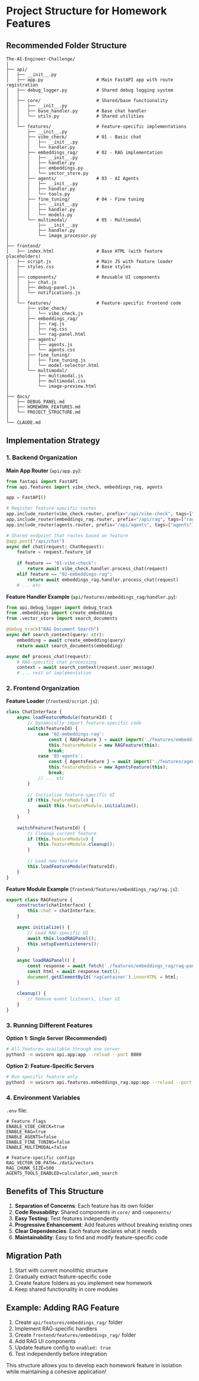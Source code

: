 # Project Structure for Homework Features

## Recommended Folder Structure

```
The-AI-Engineer-Challenge/
│
├── api/
│   ├── __init__.py
│   ├── app.py                    # Main FastAPI app with route registration
│   ├── debug_logger.py           # Shared debug logging system
│   │
│   ├── core/                     # Shared/base functionality
│   │   ├── __init__.py
│   │   ├── base_handler.py       # Base chat handler
│   │   └── utils.py              # Shared utilities
│   │
│   └── features/                 # Feature-specific implementations
│       ├── __init__.py
│       ├── vibe_check/           # 01 - Basic chat
│       │   ├── __init__.py
│       │   └── handler.py
│       ├── embeddings_rag/       # 02 - RAG implementation
│       │   ├── __init__.py
│       │   ├── handler.py
│       │   ├── embeddings.py
│       │   └── vector_store.py
│       ├── agents/               # 03 - AI Agents
│       │   ├── __init__.py
│       │   ├── handler.py
│       │   └── tools.py
│       ├── fine_tuning/          # 04 - Fine tuning
│       │   ├── __init__.py
│       │   ├── handler.py
│       │   └── models.py
│       └── multimodal/           # 05 - Multimodal
│           ├── __init__.py
│           ├── handler.py
│           └── image_processor.py
│
├── frontend/
│   ├── index.html                # Base HTML (with feature placeholders)
│   ├── script.js                 # Main JS with feature loader
│   ├── styles.css                # Base styles
│   │
│   ├── components/               # Reusable UI components
│   │   ├── chat.js
│   │   ├── debug-panel.js
│   │   └── notifications.js
│   │
│   └── features/                 # Feature-specific frontend code
│       ├── vibe_check/
│       │   └── vibe_check.js
│       ├── embeddings_rag/
│       │   ├── rag.js
│       │   ├── rag.css
│       │   └── rag-panel.html
│       ├── agents/
│       │   ├── agents.js
│       │   └── agents.css
│       ├── fine_tuning/
│       │   ├── fine_tuning.js
│       │   └── model-selector.html
│       └── multimodal/
│           ├── multimodal.js
│           ├── multimodal.css
│           └── image-preview.html
│
├── docs/
│   ├── DEBUG_PANEL.md
│   ├── HOMEWORK_FEATURES.md
│   └── PROJECT_STRUCTURE.md
│
└── CLAUDE.md
```

## Implementation Strategy

### 1. Backend Organization

**Main App Router** (`api/app.py`):
```python
from fastapi import FastAPI
from api.features import vibe_check, embeddings_rag, agents

app = FastAPI()

# Register feature-specific routes
app.include_router(vibe_check.router, prefix="/api/vibe-check", tags=["vibe-check"])
app.include_router(embeddings_rag.router, prefix="/api/rag", tags=["rag"])
app.include_router(agents.router, prefix="/api/agents", tags=["agents"])

# Shared endpoint that routes based on feature
@app.post("/api/chat")
async def chat(request: ChatRequest):
    feature = request.feature_id
    
    if feature == "01-vibe-check":
        return await vibe_check.handler.process_chat(request)
    elif feature == "02-embeddings-rag":
        return await embeddings_rag.handler.process_chat(request)
    # ... etc
```

**Feature Handler Example** (`api/features/embeddings_rag/handler.py`):
```python
from api.debug_logger import debug_track
from .embeddings import create_embedding
from .vector_store import search_documents

@debug_track("RAG Document Search")
async def search_context(query: str):
    embedding = await create_embedding(query)
    return await search_documents(embedding)

async def process_chat(request):
    # RAG-specific chat processing
    context = await search_context(request.user_message)
    # ... rest of implementation
```

### 2. Frontend Organization

**Feature Loader** (`frontend/script.js`):
```javascript
class ChatInterface {
    async loadFeatureModule(featureId) {
        // Dynamically import feature-specific code
        switch(featureId) {
            case '02-embeddings-rag':
                const { RAGFeature } = await import('./features/embeddings_rag/rag.js');
                this.featureModule = new RAGFeature(this);
                break;
            case '03-agents':
                const { AgentsFeature } = await import('./features/agents/agents.js');
                this.featureModule = new AgentsFeature(this);
                break;
            // ... etc
        }
        
        // Initialize feature-specific UI
        if (this.featureModule) {
            await this.featureModule.initialize();
        }
    }
    
    switchFeature(featureId) {
        // Cleanup current feature
        if (this.featureModule) {
            this.featureModule.cleanup();
        }
        
        // Load new feature
        this.loadFeatureModule(featureId);
    }
}
```

**Feature Module Example** (`frontend/features/embeddings_rag/rag.js`):
```javascript
export class RAGFeature {
    constructor(chatInterface) {
        this.chat = chatInterface;
    }
    
    async initialize() {
        // Load RAG-specific UI
        await this.loadRAGPanel();
        this.setupEventListeners();
    }
    
    async loadRAGPanel() {
        const response = await fetch('./features/embeddings_rag/rag-panel.html');
        const html = await response.text();
        document.getElementById('ragContainer').innerHTML = html;
    }
    
    cleanup() {
        // Remove event listeners, clear UI
    }
}
```

### 3. Running Different Features

**Option 1: Single Server (Recommended)**
```bash
# All features available through one server
python3 -m uvicorn api.app:app --reload --port 8000
```

**Option 2: Feature-Specific Servers**
```bash
# Run specific feature only
python3 -m uvicorn api.features.embeddings_rag.app:app --reload --port 8001
```

### 4. Environment Variables

`.env` file:
```
# Feature flags
ENABLE_VIBE_CHECK=true
ENABLE_RAG=true
ENABLE_AGENTS=false
ENABLE_FINE_TUNING=false
ENABLE_MULTIMODAL=false

# Feature-specific configs
RAG_VECTOR_DB_PATH=./data/vectors
RAG_CHUNK_SIZE=500
AGENTS_TOOLS_ENABLED=calculator,web_search
```

## Benefits of This Structure

1. **Separation of Concerns**: Each feature has its own folder
2. **Code Reusability**: Shared components in `core/` and `components/`
3. **Easy Testing**: Test features independently
4. **Progressive Enhancement**: Add features without breaking existing ones
5. **Clear Dependencies**: Each feature declares what it needs
6. **Maintainability**: Easy to find and modify feature-specific code

## Migration Path

1. Start with current monolithic structure
2. Gradually extract feature-specific code
3. Create feature folders as you implement new homework
4. Keep shared functionality in core modules

## Example: Adding RAG Feature

1. Create `api/features/embeddings_rag/` folder
2. Implement RAG-specific handlers
3. Create `frontend/features/embeddings_rag/` folder
4. Add RAG UI components
5. Update feature config to `enabled: true`
6. Test independently before integration

This structure allows you to develop each homework feature in isolation while maintaining a cohesive application!